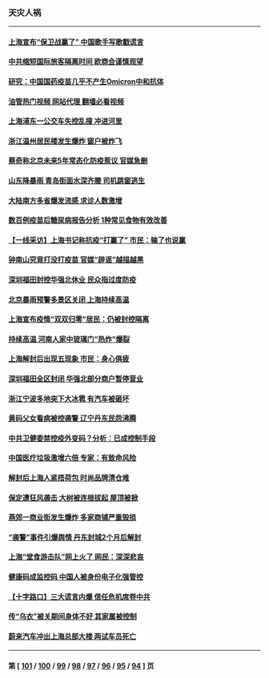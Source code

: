 ### 天灾人祸
---
#### [上海宣布“保卫战赢了” 中国歌手写歌戳谎言](../../pages/ncid280/n13769442.md?06290845) 
#### [中共缩短国际旅客隔离时间 欧商会谨慎观望](../../pages/ncid280/n13769210.md?06290845) 
#### [研究：中国国药疫苗几乎不产生Omicron中和抗体](../../pages/ncid280/n13769346.md?06290845) 
#### [油管热门视频 网站代理 翻墙必看视频](http://209.222.30.114:81/youtube.html?06290845)
#### [上海浦东一公交车失控乱撞 冲进河里](../../pages/ncid280/n13769015.md?06290845) 
#### [浙江温州居民楼发生爆炸 窗户被炸飞](../../pages/ncid280/n13769071.md?06290845) 
#### [蔡奇称北京未来5年常态化防疫惹议 官媒急删](../../pages/ncid280/n13768413.md?06290845) 
#### [山东降暴雨 青岛街面水深齐腰 司机跳窗逃生](../../pages/ncid280/n13768292.md?06290845) 
#### [大陆南方多省爆发流感 求诊人数激增](../../pages/ncid280/n13768101.md?06290845) 
#### [数百例疫苗后糖尿病报告分析 1种常见食物有效改善](../../pages/ncid280/n13766057.md?06290845) 
#### [【一线采访】上海书记称抗疫“打赢了” 市民：输了也说赢](../../pages/ncid280/n13767912.md?06290845) 
#### [钟南山究竟打没打疫苗 官媒“辟谣”越描越黑](../../pages/ncid280/n13767868.md?06290845) 
#### [深圳福田封控华强北休业 民众指过度防疫](../../pages/ncid280/n13767715.md?06290845) 
#### [北京暴雨预警多景区关闭 上海持续高温](../../pages/ncid280/n13767695.md?06290845) 
#### [上海宣布疫情“双双归零”居民：仍被封控隔离](../../pages/ncid280/n13767223.md?06290845) 
#### [持续高温 河南人家中玻璃门“热炸”爆裂](../../pages/ncid280/n13767280.md?06290845) 
#### [上海解封后出现五现象 市民：身心俱疲](../../pages/ncid280/n13767226.md?06290845) 
#### [深圳福田全区封闭 华强北部分商户暂停营业](../../pages/ncid280/n13767252.md?06290845) 
#### [浙江宁波多地突下大冰雹 有汽车被砸坏](../../pages/ncid280/n13767153.md?06290845) 
#### [黄码父女看病被控袭警 辽宁丹东民怨沸腾](../../pages/ncid280/n13766947.md?06290845) 
#### [中共卫健委禁控疫外变码？分析：已成控制手段](../../pages/ncid280/n13766876.md?06290845) 
#### [中国医疗垃圾激增六倍 专家：有致命风险](../../pages/ncid280/n13766916.md?06290845) 
#### [解封后上海人紧捂荷包 时尚品牌清仓难](../../pages/ncid280/n13766680.md?06290845) 
#### [保定遭狂风袭击 大树被连根拔起 屋顶被掀](../../pages/ncid280/n13766613.md?06290845) 
#### [燕郊一商业街发生爆炸 多家商铺严重毁损](../../pages/ncid280/n13766395.md?06290845) 
#### [“袭警”事件引爆舆情 丹东封城2个月后解封](../../pages/ncid280/n13766113.md?06290845) 
#### [上海“堂食游击队”网上火了 网民：深深悲哀](../../pages/ncid280/n13766026.md?06290845) 
#### [健康码成监控码 中国人被身份电子化强管控](../../pages/ncid280/n13766021.md?06290845) 
#### [【十字路口】三大谎言内爆 信任危机席卷中共](../../pages/ncid280/n13765841.md?06290845) 
#### [传“乌衣”被关期间身体不好 其家属被控制](../../pages/ncid280/n13765751.md?06290845) 
#### [蔚来汽车冲出上海总部大楼 两试车员死亡](../../pages/ncid280/n13765765.md?06290845) 

---
#### 第 [ [101](./101.md?06290845) / [100](./100.md?06290845) / [99](./99.md?06290845) / [98](./98.md?06290845) / [97](./97.md?06290845) / [96](./96.md?06290845) / [95](./95.md?06290845) / [94](./94.md?06290845) ] 页
